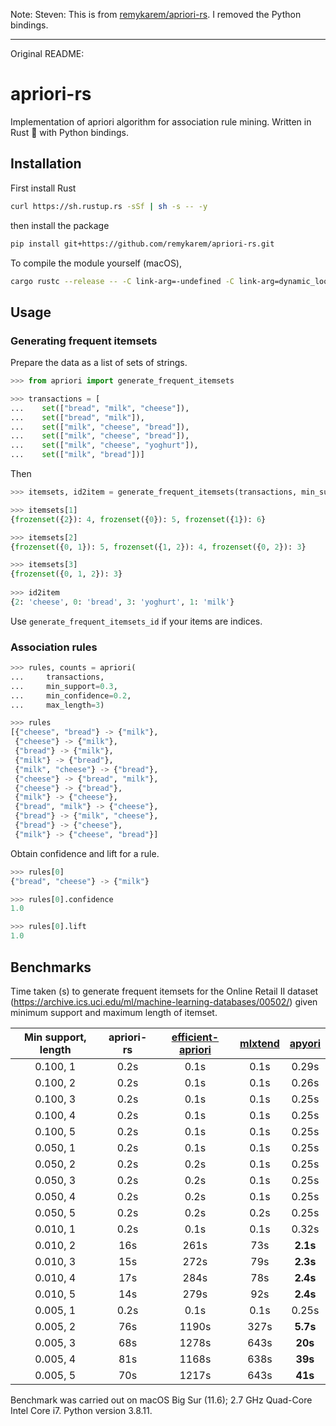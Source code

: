 Note: Steven: This is from [remykarem/apriori-rs](https://github.com/remykarem/apriori-rs). I removed the Python bindings.

---

Original README:

# apriori-rs

Implementation of apriori algorithm for association rule mining. Written in Rust 🦀 with Python bindings.

## Installation

First install Rust

```sh
curl https://sh.rustup.rs -sSf | sh -s -- -y
```

then install the package

```sh
pip install git+https://github.com/remykarem/apriori-rs.git
```

To compile the module yourself (macOS),

```sh
cargo rustc --release -- -C link-arg=-undefined -C link-arg=dynamic_lookup && mv target/release/libapriori.dylib ./apriori.so
```

## Usage

### Generating frequent itemsets

Prepare the data as a list of sets of strings.

```python
>>> from apriori import generate_frequent_itemsets

>>> transactions = [
...    set(["bread", "milk", "cheese"]),
...    set(["bread", "milk"]),
...    set(["milk", "cheese", "bread"]),
...    set(["milk", "cheese", "bread"]),
...    set(["milk", "cheese", "yoghurt"]),
...    set(["milk", "bread"])]
```

Then

```python
>>> itemsets, id2item = generate_frequent_itemsets(transactions, min_support=0.5, max_length=3)

>>> itemsets[1]
{frozenset({2}): 4, frozenset({0}): 5, frozenset({1}): 6}

>>> itemsets[2]
{frozenset({0, 1}): 5, frozenset({1, 2}): 4, frozenset({0, 2}): 3}

>>> itemsets[3]
{frozenset({0, 1, 2}): 3}
 
>>> id2item
{2: 'cheese', 0: 'bread', 3: 'yoghurt', 1: 'milk'}
```

Use `generate_frequent_itemsets_id` if your items are indices.

### Association rules

```python
>>> rules, counts = apriori(
...     transactions, 
...     min_support=0.3, 
...     min_confidence=0.2, 
...     max_length=3)
```

```python
>>> rules
[{"cheese", "bread"} -> {"milk"},
 {"cheese"} -> {"milk"},
 {"bread"} -> {"milk"},
 {"milk"} -> {"bread"},
 {"milk", "cheese"} -> {"bread"},
 {"cheese"} -> {"bread", "milk"},
 {"cheese"} -> {"bread"},
 {"milk"} -> {"cheese"},
 {"bread", "milk"} -> {"cheese"},
 {"bread"} -> {"milk", "cheese"},
 {"bread"} -> {"cheese"},
 {"milk"} -> {"cheese", "bread"}]
```

Obtain confidence and lift for a rule.

```python
>>> rules[0]
{"bread", "cheese"} -> {"milk"}

>>> rules[0].confidence
1.0

>>> rules[0].lift
1.0
```

## Benchmarks

Time taken (s) to generate frequent itemsets for the Online Retail II dataset (<https://archive.ics.uci.edu/ml/machine-learning-databases/00502/>) given minimum support and maximum length of itemset.

| Min support, length | apriori-rs | [efficient-apriori](https://github.com/tommyod/Efficient-Apriori) | [mlxtend](http://rasbt.github.io/mlxtend/user_guide/frequent_patterns/apriori/) | [apyori](https://github.com/ymoch/apyori) |
|:-------------------:|:----------:|:----------------:|:-------:|:----:|
|            0.100, 1 |       0.2s |             0.1s |    0.1s | 0.29s
|            0.100, 2 |       0.2s |             0.1s |    0.1s | 0.26s
|            0.100, 3 |       0.2s |             0.1s |    0.1s | 0.25s
|            0.100, 4 |       0.2s |             0.1s |    0.1s |0.25s
|            0.100, 5 |       0.2s |             0.1s |    0.1s | 0.25s
|            0.050, 1 |       0.2s |             0.1s |    0.1s | 0.25s
|            0.050, 2 |       0.2s |             0.2s |    0.1s |0.25s
|            0.050, 3 |       0.2s |             0.2s |    0.1s | 0.25s
|            0.050, 4 |       0.2s |             0.2s |    0.1s | 0.25s
|            0.050, 5 |       0.2s |             0.2s |    0.2s |0.25s
|            0.010, 1 |       0.2s |             0.1s |    0.1s | 0.32s
|            0.010, 2 |        16s |             261s |     73s | **2.1s**
|            0.010, 3 |        15s |             272s |     79s | **2.3s**
|            0.010, 4 |        17s |             284s |     78s | **2.4s**
|            0.010, 5 |        14s |             279s |     92s | **2.4s**
|            0.005, 1 |       0.2s |             0.1s |    0.1s | 0.25s
|            0.005, 2 |        76s |            1190s |    327s | **5.7s**
|            0.005, 3 |        68s |            1278s |    643s | **20s**
|            0.005, 4 |        81s |            1168s |    638s | **39s**
|            0.005, 5 |        70s |            1217s |    643s | **41s**

Benchmark was carried out on macOS Big Sur (11.6); 2.7 GHz Quad-Core Intel Core i7. Python version 3.8.11.
